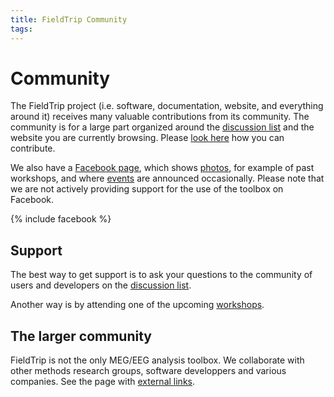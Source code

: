 ```yaml
---
title: FieldTrip Community
tags:
---
```


# Community

The FieldTrip project (i.e. software, documentation, website, and everything around it) receives many valuable contributions from its community. The community is for a large part organized around the [discussion list](/discussion_list) and the website you are currently browsing. Please [look here](/contribute) how you can contribute.

We also have a [Facebook page](https://www.facebook.com/fieldtriptoolbox/), which shows [photos](https://www.facebook.com/fieldtriptoolbox/photos/), for example of past workshops, and where [events](https://www.facebook.com/fieldtriptoolbox/events/) are announced occasionally.
Please note that we are not actively providing support for the use of the toolbox on Facebook.

{% include facebook %}

## Support

The best way to get support is to ask your questions to the community of users and developers on the [discussion list](/discussion_list).

Another way is by attending one of the upcoming [workshops](/workshop).

## The larger community

FieldTrip is not the only MEG/EEG analysis toolbox. We collaborate with other methods research groups, software developpers and various companies. See the page with [external links](/external_links).
